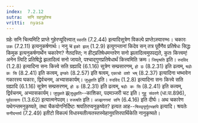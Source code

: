 ```yaml
---
index:  7.2.12
sutra:  सनि ग्रहगुहोश्च
vritti:  nyasa
---
```


ग्रहेः सनि चित्यमिटि प्राप्ते गुहेरप्यूदित्त्वात् `स्वरति` (7.2.44) इत्यादिसूत्रेण विकल्पे प्राप्तेऽस्यारम्भः। चकारः `उकः` (7.2.11) इत्यनुकर्षणार्थः। ननु च `इको झल्` (1.2.9) इत्युगन्तानां किदेव सन् तत्र पूर्वेणैव प्रतिषेधः सिद्धः किमुक इत्यनुकर्षणार्थेन चकारेण? नैतदस्ति; न हीट्प्रतिषेधमन्तरेण सनो झलादित्वमुपपद्यते, कुतः कित्त्वम्! अनेन त्विटि प्रतिषिद्धे झलादित्वं सनो जायते, पश्चाद्गुणप्रतिषेधार्थं कित्त्वमिति क्रमः। `जिघृश्रति` इति। `रुदविद` (1.2.8) इत्यादिना सनः कित्त्वे सति ग्रह्यादि (6.1.16) सूत्रेण सम्प्रसारणम्, `हो ढः` (8.2.31) इति ढत्वम्, `षढोः कः सि` (8.2.41) इति कत्वम्, `इण्कोः` (8.2.57) इति षत्वम्, `एकाचो वशो भष्` (8.2.37) इत्यादिना भष्भावेन गकारस्य घकारः, द्विर्वचनम्, अभ्यासकार्यम्। `जुधुक्षति` इति। `रुदविद` (1.2.8) इत्यादिना सनः कित्त्वे सति ग्रह्यादि (6.1.16) सूत्रेण सम्प्रसरणम्, `हो ढः` (8.2.31) इति ढत्वम्, `षढोः कः सि` (8.2.41) इति कत्वम्, द्विर्वचनम्, अभ्यासकार्यम्। `जुघुक्षते` झ्र्`जुधुक्षति`--काशिका, पदमञ्जरी चट इति। `गुहू संवरणे` (धा.पा.896), `पूर्ववत्सनः` (1.3.62) इत्यात्मनेपदम्। `रुरूषति` इति। `अज्झनगमां सनि` (6.4.16) इति दीर्घः। अथ चकारेण यथेगन्तमनुकृष्यते, तथा चैकयोगनिर्दिष्टः श्रयतिरप्यनुकृष्येत? इत्यत आह--`श्रिस्वृयूर्णुरभज्ञपि` इत्यादि। श्रयतेः `सनीदन्तर्घ` (7.2.49) इतीटो विकल्पं विधास्यतीत्यतस्तस्येहानुवत्तिरपार्थिकेति नानुकृष्यते।

